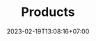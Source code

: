---
title: "Products"
date: 2023-02-19T13:08:16+07:00
draft: false
description : "this is a meta description"
---